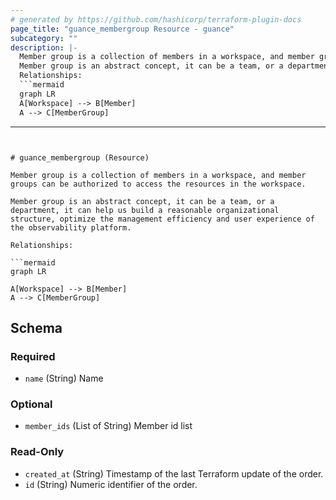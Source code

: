 ```yaml
---
# generated by https://github.com/hashicorp/terraform-plugin-docs
page_title: "guance_membergroup Resource - guance"
subcategory: ""
description: |-
  Member group is a collection of members in a workspace, and member groups can be authorized to access the resources in the workspace.
  Member group is an abstract concept, it can be a team, or a department, it can help us build a reasonable organizational structure, optimize the management efficiency and user experience of the observability platform.
  Relationships:
  ```mermaid
  graph LR
  A[Workspace] --> B[Member]
  A --> C[MemberGroup]
  ```
---
```


# guance_membergroup (Resource)

Member group is a collection of members in a workspace, and member groups can be authorized to access the resources in the workspace.

Member group is an abstract concept, it can be a team, or a department, it can help us build a reasonable organizational structure, optimize the management efficiency and user experience of the observability platform.

Relationships:

```mermaid
graph LR

A[Workspace] --> B[Member]
A --> C[MemberGroup]
```



<!-- schema generated by tfplugindocs -->
## Schema

### Required

- `name` (String) Name

### Optional

- `member_ids` (List of String) Member id list

### Read-Only

- `created_at` (String) Timestamp of the last Terraform update of the order.
- `id` (String) Numeric identifier of the order.


